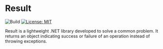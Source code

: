 # Result  
![Build](https://github.com/vankos88/Result/workflows/Build/badge.svg)
[![License: MIT](https://img.shields.io/badge/License-MIT-yellow.svg)](https://github.com/vankos88/Result/blob/master/LICENSE)

Result is a lightweight .NET library developed to solve a common problem. It returns an object indicating success or failure of an operation instead of throwing exceptions.
